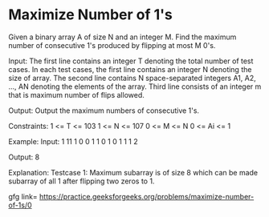 # Maximize Number of 1's 
Given a binary array A of size N and an integer M. Find the maximum number of consecutive 1's produced by flipping at most M 0's.

Input:
The first line contains an integer T denoting the total number of test cases. In each test cases, the first line contains an integer N denoting the size of array. The second line contains N space-separated integers A1, A2, ..., AN denoting the elements of the array.  Third line consists of an integer m that is maximum number of flips allowed.

Output:
Output the maximum numbers of consecutive 1's.

Constraints:
1 <= T <= 103
1 <= N <= 107
0 <= M <= N
0 <= Ai <= 1

Example:
Input:
1
11
1 0 0 1 1 0 1 0 1 1 1
2

Output:
8

Explanation:
Testcase 1: Maximum subarray is of size 8 which can be made subarray of all 1 after flipping two zeros to 1.

gfg link= https://practice.geeksforgeeks.org/problems/maximize-number-of-1s/0
